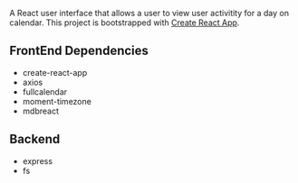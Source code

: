 
A React user interface that allows a user to view user activitity for a day on calendar. This project is bootstrapped with [Create React App](https://github.com/facebook/create-react-app).

## FrontEnd Dependencies

* create-react-app
* axios
* fullcalendar
* moment-timezone
* mdbreact

## Backend
* express
* fs

